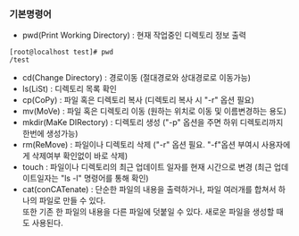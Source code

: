 ### 기본명령어
* pwd(Print Working Directory) : 현재 작업중인 디렉토리 정보 출력
``` pwd
[root@localhost test]# pwd
/test
```

* cd(Change Directory) : 경로이동 (절대경로와 상대경로로 이동가능)
* ls(LiSt) : 디렉토리 목록 확인
* cp(CoPy) : 파일 혹은 디렉토리 복사 (디렉토리 복사 시 "-r" 옵션 필요)
* mv(MoVe) : 파일 혹은 디렉토리 이동 (원하는 위치로 이동 및 이름변경하는 용도)
* mkdir(MaKe DIRectory) : 디렉토리 생성 ("-p" 옵션을 주면 하위 디렉토리까지 한번에 생성가능)
* rm(ReMove) : 파일이나 디렉토리 삭제 ("-r" 옵션 필요. "-f"옵션 부여시 사용자에게 삭제여부 확인없이 바로 삭제)
* touch : 파일이나 디렉토리의 최근 업데이트 일자를 현재 시간으로 변경 (최근 업데이트일자는 "ls -l" 명령어를 통해 확인)
* cat(conCATenate) : 단순한 파일의 내용을 출력하거나, 파일 여러개를 합쳐서 하나의 파일로 만들 수 있다. <br/> 또한 기존 한 파일의 내용을 다른 파일에 덧붙일 수 있다. 새로운 파일을 생성할 때도 사용된다.
